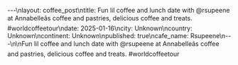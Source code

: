 ---\nlayout: coffee_post\ntitle: Fun lil coffee and lunch date with @rsupeene at Annabelleâs coffee and pastries, delicious coffee and treats. #worldcoffeetour\ndate: 2025-01-16\ncity: Unknown\ncountry: Unknown\ncontinent: Unknown\npublished: true\ncafe_name: Rsupeene\n---\n\nFun lil coffee and lunch date with @rsupeene at Annabelleâs coffee and pastries, delicious coffee and treats. #worldcoffeetour